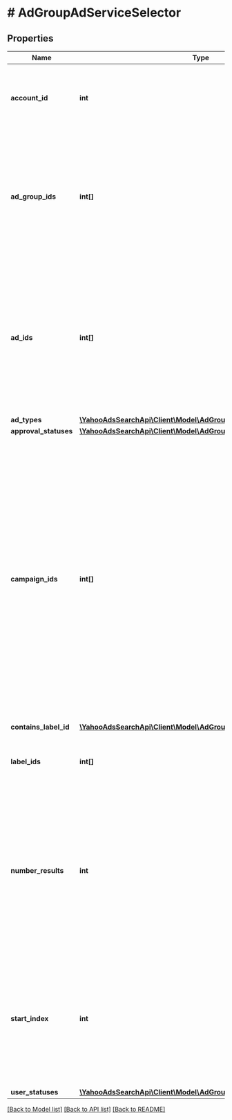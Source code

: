 # # AdGroupAdServiceSelector

## Properties

Name | Type | Description | Notes
------------ | ------------- | ------------- | -------------
**account_id** | **int** | &lt;ja&gt;検索条件：アカウントID&lt;/ja&gt;&lt;br&gt;&lt;en&gt;Search condition: Account ID.&lt;/en&gt; | 
**ad_group_ids** | **int[]** | &lt;ja&gt;検索条件：広告グループID&lt;/ja&gt;&lt;br&gt;&lt;en&gt;Search condition: Ad group ID.&lt;br&gt;Ads returned will be from adgroups whose ids are included in this list.&lt;/en&gt; | [optional] 
**ad_ids** | **int[]** | &lt;ja&gt;検索条件：広告ID&lt;/ja&gt;&lt;br&gt;&lt;en&gt;Search condition: Ad ID.&lt;br&gt;Ads will return from ads whose ids are included in this list.&lt;br&gt;If you omit adIds field, it will return all adIds under the adGroup.&lt;/en&gt; | [optional] 
**ad_types** | [**\YahooAdsSearchApi\Client\Model\AdGroupAdServiceAdType[]**](AdGroupAdServiceAdType.md) |  | [optional] 
**approval_statuses** | [**\YahooAdsSearchApi\Client\Model\AdGroupAdServiceApprovalStatus[]**](AdGroupAdServiceApprovalStatus.md) |  | [optional] 
**campaign_ids** | **int[]** | &lt;ja&gt;検索条件：キャンペーンID&lt;/ja&gt;&lt;br&gt;&lt;en&gt;Search condition: Campaign ID.&lt;br&gt;Ads returned will be from campaigns whose ids are included in this list.&lt;br&gt;An empty list means there are no campaign restrictions when selecting AdGroupAds.&lt;br&gt;* This field must contain distinct elements.&lt;br&gt;* This field cannot contain null elements.&lt;/en&gt; | [optional] 
**contains_label_id** | [**\YahooAdsSearchApi\Client\Model\AdGroupAdServiceContainsLabelId**](AdGroupAdServiceContainsLabelId.md) |  | [optional] 
**label_ids** | **int[]** | &lt;ja&gt;検索条件：ラベルID&lt;/ja&gt;&lt;br&gt;&lt;en&gt;Search condition: Label ID&lt;/en&gt; | [optional] 
**number_results** | **int** | ページの最大件数です。このフィールドは、1以上を指定する必要があります。&lt;br&gt;Maximum number of results to return in this page. This field must be greater than or equal to 1. Also see Entity Limits per operation. | [optional] [default to 500]
**start_index** | **int** | ページの先頭のインデックスです。このフィールドは、1以上を指定する必要があります。&lt;br&gt;Index of the first result to return in this page. This field must be greater than or equal to 1. | [optional] [default to 1]
**user_statuses** | [**\YahooAdsSearchApi\Client\Model\AdGroupAdServiceUserStatus[]**](AdGroupAdServiceUserStatus.md) |  | [optional] 

[[Back to Model list]](../../README.md#documentation-for-models) [[Back to API list]](../../README.md#documentation-for-api-endpoints) [[Back to README]](../../README.md)


